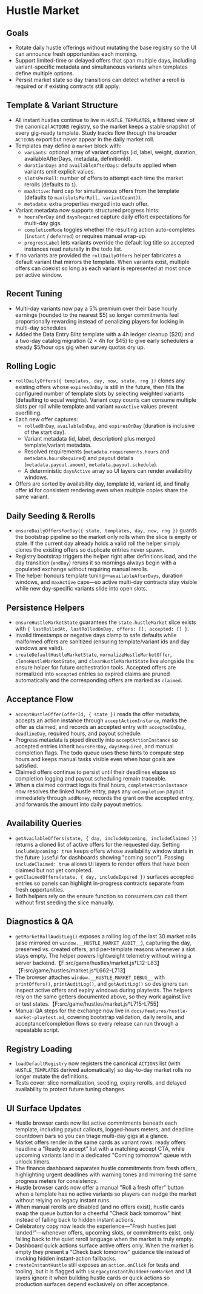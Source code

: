 # Hustle Market

## Goals
- Rotate daily hustle offerings without mutating the base registry so the UI can announce fresh opportunities each morning.
- Support limited-time or delayed offers that span multiple days, including variant-specific metadata and simultaneous variants when templates define multiple options.
- Persist market state so day transitions can detect whether a reroll is required or if existing contracts still apply.

## Template & Variant Structure
- All instant hustles continue to live in `HUSTLE_TEMPLATES`, a filtered view of the canonical `ACTIONS` registry, so the market keeps a stable snapshot of every gig-ready template. Study tracks flow through the broader `ACTIONS` export but never appear in the daily market roll.
- Templates may define a `market` block with:
  - `variants`: optional array of variant configs (id, label, weight, duration, availableAfterDays, metadata, definitionId).
  - `durationDays` and `availableAfterDays`: defaults applied when variants omit explicit values.
  - `slotsPerRoll`: number of offers to attempt each time the market rerolls (defaults to `1`).
  - `maxActive`: hard cap for simultaneous offers from the template (defaults to `max(slotsPerRoll, variantCount)`).
  - `metadata`: extra properties merged into each offer.
- Variant metadata now supports structured progress hints:
  - `hoursPerDay` and `daysRequired` capture daily effort expectations for multi-day gigs.
  - `completionMode` toggles whether the resulting action auto-completes (`instant` / `deferred`) or requires manual wrap-up.
  - `progressLabel` lets variants override the default log title so accepted instances read naturally in the todo list.
- If no variants are provided the `rollDailyOffers` helper fabricates a default variant that mirrors the template. When variants exist, multiple offers can coexist so long as each variant is represented at most once per active window.

## Recent Tuning
- Multi-day variants now pay a 5% premium over their base hourly earnings (rounded to the nearest $5) so longer commitments feel proportionally rewarding instead of penalizing players for locking in multi-day schedules.
- Added the Data Entry Blitz template with a 4h ledger cleanup ($20) and a two-day catalog migration (2 × 4h for $45) to give early schedulers a steady $5/hour ops gig when survey quotas dry up.

## Rolling Logic
- `rollDailyOffers({ templates, day, now, state, rng })` clones any existing offers whose `expiresOnDay` is still in the future, then fills the configured number of template slots by selecting weighted variants (defaulting to equal weights). Variant copy counts can consume multiple slots per roll while template and variant `maxActive` values prevent overfilling.
- Each new offer captures:
  - `rolledOnDay`, `availableOnDay`, and `expiresOnDay` (duration is inclusive of the start day).
  - Variant metadata (id, label, description) plus merged template/variant metadata.
  - Resolved requirements (`metadata.requirements.hours` and `metadata.hoursRequired`) and payout details (`metadata.payout.amount`, `metadata.payout.schedule`).
  - A deterministic `daysActive` array so UI layers can render availability windows.
- Offers are sorted by availability day, template id, variant id, and finally offer id for consistent rendering even when multiple copies share the same variant.

## Daily Seeding & Rerolls
- `ensureDailyOffersForDay({ state, templates, day, now, rng })` guards the bootstrap pipeline so the market only rolls when the slice is empty or stale. If the current day already holds a valid roll the helper simply clones the existing offers so duplicate entries never spawn.
- Registry bootstrap triggers the helper right after definitions load, and the day transition (`endDay`) reruns it so mornings always begin with a populated exchange without requiring manual rerolls.
- The helper honours template tuning—`availableAfterDays`, duration windows, and `maxActive` caps—so active multi-day contracts stay visible while new day-specific variants slide into open slots.

## Persistence Helpers
- `ensureHustleMarketState` guarantees the `state.hustleMarket` slice exists with `{ lastRolledAt, lastRolledOnDay, offers: [], accepted: [] }`.
- Invalid timestamps or negative days clamp to safe defaults while malformed offers are sanitized (ensuring template/variant ids and day windows are valid).
- `createDefaultHustleMarketState`, `normalizeHustleMarketOffer`, `cloneHustleMarketState`, and `clearHustleMarketState` live alongside the ensure helper for future orchestration tools. Accepted offers are normalized into `accepted` entries so expired claims are pruned automatically and the corresponding offers are marked as `claimed`.

## Acceptance Flow
- `acceptHustleOffer(offerId, { state })` reads the offer metadata, accepts an action instance through `acceptActionInstance`, marks the offer as claimed, and records an accepted entry with `acceptedOnDay`, `deadlineDay`, required hours, and payout schedule.
- Progress metadata is piped directly into `acceptActionInstance` so accepted entries inherit `hoursPerDay`, `daysRequired`, and manual completion flags. The todo queue uses these hints to compute step hours and keeps manual tasks visible even when hour goals are satisfied.
- Claimed offers continue to persist until their deadlines elapse so completion logging and payout scheduling remain traceable.
- When a claimed contract logs its final hours, `completeActionInstance` now resolves the linked hustle entry, pays any `onCompletion` payout immediately through `addMoney`, records the grant on the accepted entry, and forwards the amount into daily payout metrics.

## Availability Queries
- `getAvailableOffers(state, { day, includeUpcoming, includeClaimed })` returns a cloned list of active offers for the requested day. Setting `includeUpcoming: true` keeps offers whose availability window starts in the future (useful for dashboards showing "coming soon"). Passing `includeClaimed: true` allows UI layers to render offers that have been claimed but not yet completed.
- `getClaimedOffers(state, { day, includeExpired })` surfaces accepted entries so panels can highlight in-progress contracts separate from fresh opportunities.
- Both helpers rely on the ensure function so consumers can call them without first seeding the slice manually.

## Diagnostics & QA
- `getMarketRollAuditLog()` exposes a rolling log of the last 30 market rolls (also mirrored on `window.__HUSTLE_MARKET_AUDIT__`), capturing the day, preserved vs. created offers, and per-template reasons whenever a slot stays empty. The helper powers lightweight telemetry without wiring a server backend.【F:src/game/hustles/market.js†L12-L83】【F:src/game/hustles/market.js†L662-L713】
- The browser attaches `window.__HUSTLE_MARKET_DEBUG__` with `printOffers()`, `printAuditLog()`, and `getAuditLog()` so designers can inspect active offers and expiry windows during playtests. The helpers rely on the same getters documented above, so they work against live or test states.【F:src/game/hustles/market.js†L715-L755】
- Manual QA steps for the exchange now live in `docs/features/hustle-market-playtest.md`, covering bootstrap validation, daily rerolls, and acceptance/completion flows so every release can run through a repeatable script.

## Registry Loading
- `loadDefaultRegistry` now registers the canonical `ACTIONS` list (with `HUSTLE_TEMPLATES` derived automatically) so day-to-day market rolls no longer mutate the definitions.
- Tests cover: slice normalization, seeding, expiry rerolls, and delayed availability to protect future tuning changes.

## UI Surface Updates
- Hustle browser cards now list active commitments beneath each template, including payout callouts, logged-hours meters, and deadline countdown bars so you can triage multi-day gigs at a glance.
- Market offers render in the same cards as variant rows: ready offers headline a "Ready to accept" list with a matching accept CTA, while upcoming variants land in a dedicated "Coming tomorrow" queue with unlock timers.
- The finance dashboard separates hustle commitments from fresh offers, highlighting urgent deadlines with warning tones and mirroring the same progress meters for consistency.
- Hustle browser cards now offer a manual "Roll a fresh offer" button when a template has no active variants so players can nudge the market without relying on legacy instant runs.
- When manual rerolls are disabled (and no offers exist), hustle cards swap the queue button for a cheerful "Check back tomorrow" hint instead of falling back to hidden instant actions.
- Celebratory copy now leads the experience—"Fresh hustles just landed!"—whenever offers, upcoming slots, or commitments exist, only falling back to the quiet reroll language when the market is truly empty.
- Dashboard quick actions surface active offers only. When the market is empty they present a "Check back tomorrow" guidance tile instead of invoking hidden instant-action fallbacks.
- `createInstantHustle` still exposes an `action.onClick` for tests and tooling, but it is flagged with `isLegacyInstant`/`hiddenFromMarket` and UI layers ignore it when building hustle cards or quick actions so production surfaces depend exclusively on offer acceptance.
